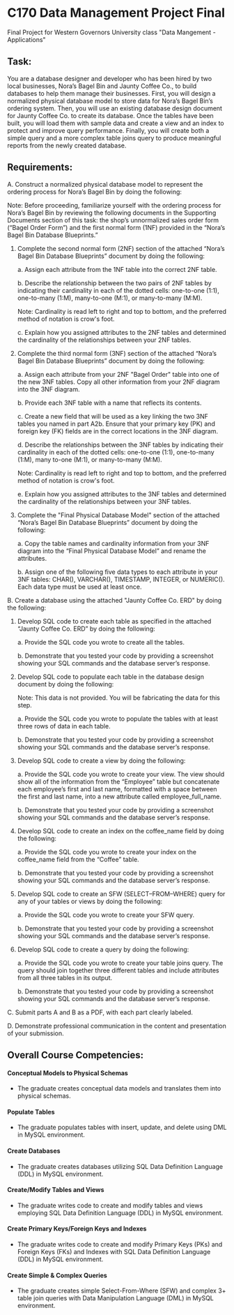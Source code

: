 # C170 Data Management Project Final
Final Project for Western Governors University class "Data Mangement - Applications"

## Task:

You are a database designer and developer who has been hired by two local businesses, Nora’s Bagel Bin and Jaunty Coffee Co., to build databases to help them manage their businesses. First, you will design a normalized physical database model to store data for Nora’s Bagel Bin’s ordering system. Then, you will use an existing database design document for Jaunty Coffee Co. to create its database. Once the tables have been built, you will load them with sample data and create a view and an index to protect and improve query performance. Finally, you will create both a simple query and a more complex table joins query to produce meaningful reports from the newly created database.

## Requirements:

A.  Construct a normalized physical database model to represent the ordering process for Nora’s Bagel Bin by doing the following:

 

Note: Before proceeding, familiarize yourself with the ordering process for Nora’s Bagel Bin by reviewing the following documents in the Supporting Documents section of this task: the shop’s unnormalized sales order form (“Bagel Order Form”) and the first normal form (1NF) provided in the “Nora’s Bagel Bin Database Blueprints.” 

 

1.  Complete the second normal form (2NF) section of the attached “Nora’s Bagel Bin Database Blueprints” document by doing the following:

    a.  Assign each attribute from the 1NF table into the correct 2NF table.

    b.  Describe the relationship between the two pairs of 2NF tables by indicating their cardinality in each of the dotted cells: one-to-one (1:1), one-to-many
    (1:M), many-to-one (M:1), or many-to-many (M:M).



    Note: Cardinality is read left to right and top to bottom, and the preferred method of notation is crow's foot.


    c.  Explain how you assigned attributes to the 2NF tables and determined the cardinality of the relationships between your 2NF tables.

2.  Complete the third normal form (3NF) section of the attached “Nora’s Bagel Bin Database Blueprints” document by doing the following:

      a.  Assign each attribute from your 2NF "Bagel Order" table into one of the new 3NF tables. Copy all other information from your 2NF diagram into the 3NF
    diagram.

      b.  Provide each 3NF table with a name that reflects its contents.

      c.  Create a new field that will be used as a key linking the two 3NF tables you named in part A2b. Ensure that your primary key (PK) and foreign key (FK)
    fields are in the correct locations in the 3NF diagram.

      d.  Describe the relationships between the 3NF tables by indicating their cardinality in each of the dotted cells: one-to-one (1:1), one-to-many (1:M), many
    to-one (M:1), or many-to-many (M:M).



    Note: Cardinality is read left to right and top to bottom, and the preferred method of notation is crow's foot.


      e.  Explain how you assigned attributes to the 3NF tables and determined the cardinality of the relationships between your 3NF tables.

3.  Complete the "Final Physical Database Model" section of the attached “Nora’s Bagel Bin Database Blueprints” document by doing the following:

      a.  Copy the table names and cardinality information from your 3NF diagram into the “Final Physical Database Model” and rename the attributes.

      b.  Assign one of the following five data types to each attribute in your 3NF tables: CHAR(), VARCHAR(), TIMESTAMP, INTEGER, or NUMERIC(). Each data type must
    be used at least once.

 

B.  Create a database using the attached "Jaunty Coffee Co. ERD" by doing the following:

1.  Develop SQL code to create each table as specified in the attached “Jaunty Coffee Co. ERD” by doing the following:

    a.  Provide the SQL code you wrote to create all the tables.

    b.  Demonstrate that you tested your code by providing a screenshot showing your SQL commands and the database server’s response.

2.  Develop SQL code to populate each table in the database design document by doing the following:

 

    Note: This data is not provided. You will be fabricating the data for this step.

 

    a.  Provide the SQL code you wrote to populate the tables with at least three rows of data in each table.

    b.  Demonstrate that you tested your code by providing a screenshot showing your SQL commands and the database server’s response.

3.  Develop SQL code to create a view by doing the following: 

    a.  Provide the SQL code you wrote to create your view. The view should show all of the information from the “Employee” table but concatenate each employee’s
    first and last name, formatted with a space between the first and last name, into a new attribute called employee_full_name.

    b.  Demonstrate that you tested your code by providing a screenshot showing your SQL commands and the database server’s response.

4.  Develop SQL code to create an index on the coffee_name field by doing the following:

    a.  Provide the SQL code you wrote to create your index on the coffee_name field from the “Coffee” table.

    b.  Demonstrate that you tested your code by providing a screenshot showing your SQL commands and the database server’s response.

5.  Develop SQL code to create an SFW (SELECT–FROM–WHERE) query for any of your tables or views by doing the following: 

    a.  Provide the SQL code you wrote to create your SFW query.

    b.  Demonstrate that you tested your code by providing a screenshot showing your SQL commands and the database server’s response.

6.  Develop SQL code to create a query by doing the following:

    a.  Provide the SQL code you wrote to create your table joins query. The query should join together three different tables and include attributes from all
    three tables in its output.

    b.  Demonstrate that you tested your code by providing a screenshot showing your SQL commands and the database server’s response.


C.  Submit parts A and B as a PDF, with each part clearly labeled.


D.  Demonstrate professional communication in the content and presentation of your submission.

## Overall Course Competencies:

#### Conceptual Models to Physical Schemas

* The graduate creates conceptual data models and translates them into physical schemas.

#### Populate Tables

* The graduate populates tables with insert, update, and delete using DML in MySQL environment.

#### Create Databases

* The graduate creates databases utilizing SQL Data Definition Language (DDL) in MySQL environment.

#### Create/Modify Tables and Views

* The graduate writes code to create and modify tables and views employing SQL Data Definition Language (DDL) in MySQL environment.

#### Create Primary Keys/Foreign Keys and Indexes

* The graduate writes code to create and modify Primary Keys (PKs) and Foreign Keys (FKs) and Indexes with SQL Data Definition Language (DDL) in MySQL environment.

#### Create Simple & Complex Queries

* The graduate creates simple Select-From-Where (SFW) and complex 3+ table join queries with Data Manipulation Language (DML) in MySQL environment.

